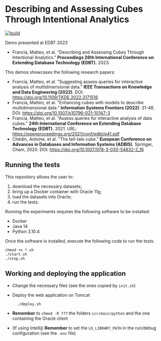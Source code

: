 # Describing and Assessing Cubes Through Intentional Analytics

[![build](https://github.com/w4bo/iam-demo/actions/workflows/build.yml/badge.svg?branch=master)](https://github.com/w4bo/iam-demo/actions/workflows/build.yml)

Demo presented at EDBT 2023
- Francia, Matteo, et al. "Describing and Assessing Cubes Through Intentional Analytics." **Proceedings 26th International Conference on Extending Database Technology (EDBT).** 2023.

This demos showcases the following research papers:
- Francia, Matteo, et al. "Suggesting assess queries for interactive analysis of multidimensional data." **IEEE Transactions on Knowledge and Data Engineering (2022)**. DOI: https://doi.org/10.1109/TKDE.2022.3171516
- Francia, Matteo, et al. "Enhancing cubes with models to describe multidimensional data." **Information Systems Frontiers (2022)**: 31-48. DOI: https://doi.org/10.1007/s10796-021-10147-3
- Francia, Matteo, et al. "Assess queries for interactive analysis of data cubes." **24th International Conference on Extending Database Technology (EDBT).** 2021. URL: https://openproceedings.org/2021/conf/edbt/p41.pdf
- Chédin, Antoine, et al. "The tell-tale cube." **European Conference on Advances in Databases and Information Systems (ADBIS)**. Springer, Cham, 2020. DOI: https://doi.org/10.1007/978-3-030-54832-2_16


## Running the tests

This repository allows the user to:
1. download the necessary datasets;
2. bring up a Docker container with Oracle 11g;
3. load the datasets into Oracle;
4. run the tests.

Running the experiments requires the following software to be installed:
- Docker
- Java 14
- Python 3.10.4

Once the software is installed, execute the following code to run the tests.

    chmod +x *.sh
    ./start.sh
    ./stop.sh

## Working and deploying the application

- Change the necessary files (see the ones copied by `init.sh`)
- Deploy the web application on Tomcat

        ./deploy.sh

- **Remember** to `chmod -R 777` the folders `scr/main/python` and the one containing the Oracle client 
- (If using Intellij) **Remember** to set the `LD_LIBRARY_PATH` in the run/debug configuration (see the `.env` file)
